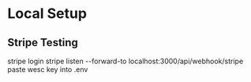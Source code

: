 
# Local Setup

## Stripe Testing
stripe login
stripe listen --forward-to localhost:3000/api/webhook/stripe
paste wesc key into .env
